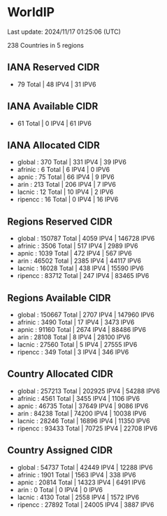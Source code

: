# WorldIP

Last update: 2024/11/17 01:25:06 (UTC)

238 Countries in 5 regions

## IANA Reserved CIDR

- 79 Total | 48 IPV4 | 31 IPV6

## IANA Available CIDR

- 61 Total | 0 IPV4 | 61 IPV6

## IANA Allocated CIDR

- global : 370 Total | 331 IPV4 | 39 IPV6
- afrinic : 6 Total | 6 IPV4 | 0 IPV6
- apnic : 75 Total | 66 IPV4 | 9 IPV6
- arin : 213 Total | 206 IPV4 | 7 IPV6
- lacnic : 12 Total | 10 IPV4 | 2 IPV6
- ripencc : 16 Total | 0 IPV4 | 16 IPV6

## Regions Reserved CIDR

- global : 150787 Total | 4059 IPV4 | 146728 IPV6
- afrinic : 3506 Total | 517 IPV4 | 2989 IPV6
- apnic : 1039 Total | 472 IPV4 | 567 IPV6
- arin : 46502 Total | 2385 IPV4 | 44117 IPV6
- lacnic : 16028 Total | 438 IPV4 | 15590 IPV6
- ripencc : 83712 Total | 247 IPV4 | 83465 IPV6

## Regions Available CIDR

- global : 150667 Total | 2707 IPV4 | 147960 IPV6
- afrinic : 3490 Total | 17 IPV4 | 3473 IPV6
- apnic : 91160 Total | 2674 IPV4 | 88486 IPV6
- arin : 28108 Total | 8 IPV4 | 28100 IPV6
- lacnic : 27560 Total | 5 IPV4 | 27555 IPV6
- ripencc : 349 Total | 3 IPV4 | 346 IPV6

## Country Allocated CIDR

- global : 257213 Total | 202925 IPV4 | 54288 IPV6
- afrinic : 4561 Total | 3455 IPV4 | 1106 IPV6
- apnic : 46735 Total | 37649 IPV4 | 9086 IPV6
- arin : 84238 Total | 74200 IPV4 | 10038 IPV6
- lacnic : 28246 Total | 16896 IPV4 | 11350 IPV6
- ripencc : 93433 Total | 70725 IPV4 | 22708 IPV6

## Country Assigned CIDR

- global : 54737 Total | 42449 IPV4 | 12288 IPV6
- afrinic : 1901 Total | 1563 IPV4 | 338 IPV6
- apnic : 20814 Total | 14323 IPV4 | 6491 IPV6
- arin : 0 Total | 0 IPV4 | 0 IPV6
- lacnic : 4130 Total | 2558 IPV4 | 1572 IPV6
- ripencc : 27892 Total | 24005 IPV4 | 3887 IPV6
